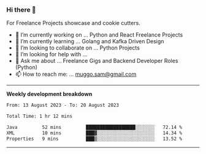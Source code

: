 ### Hi there 👋 



For Freelance Projects showcase and cookie cutters.

- 🔭 I’m currently working on ... Python and React Freelance Projects
- 🌱 I’m currently learning ... Golang and Kafka Driven Design
- 👯 I’m looking to collaborate on ... Python Projects
- 🤔 I’m looking for help with ...
- 💬 Ask me about ... Freelance Gigs and Backend Developer Roles (Python)
- 📫 How to reach me: ... muggo.sam@gmail.com
---------
**Weekly development breakdown**
<!--START_SECTION:waka-->

```txt
From: 13 August 2023 - To: 20 August 2023

Total Time: 1 hr 12 mins

Java         52 mins         ██████████████████░░░░░░░   72.14 %
XML          10 mins         ███▓░░░░░░░░░░░░░░░░░░░░░   14.34 %
Properties   9 mins          ███▒░░░░░░░░░░░░░░░░░░░░░   13.52 %
```

<!--END_SECTION:waka-->

----------


